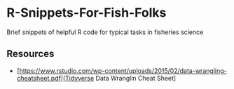 # R-Snippets-For-Fish-Folks
Brief snippets of helpful R code for typical tasks in fisheries science


## Resources

* [https://www.rstudio.com/wp-content/uploads/2015/02/data-wrangling-cheatsheet.pdf](Tidyverse Data Wranglin Cheat Sheet]





